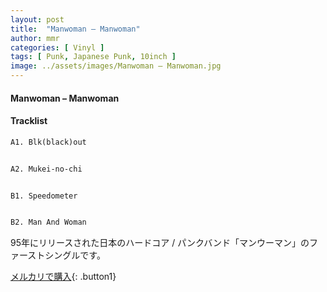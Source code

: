 ```yaml
---
layout: post
title:  "Manwoman – Manwoman"
author: mmr
categories: [ Vinyl ]
tags: [ Punk, Japanese Punk, 10inch ]
image: ../assets/images/Manwoman – Manwoman.jpg
---
```


#### Manwoman – Manwoman

#### Tracklist
```md
A1. Blk(black)out


A2. Mukei-no-chi


B1. Speedometer


B2. Man And Woman
```

95年にリリースされた日本のハードコア / パンクバンド「マンウーマン」のファーストシングルです。


[メルカリで購入](https://jp.mercari.com/item/m46814457892){: .button1}

